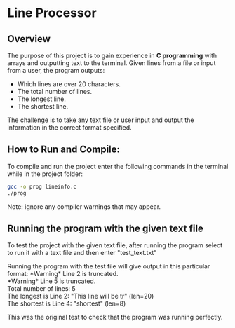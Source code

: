 # Line Processor

## Overview
The purpose of this project is to gain experience in **C programming** with arrays and outputting text to the terminal. Given lines from a file or input from a user, the program outputs:
- Which lines are over 20 characters.
- The total number of lines.
- The longest line.
- The shortest line.

The challenge is to take any text file or user input and output the information in the correct format specified.

## How to Run and Compile:
To compile and run the project enter the following commands in the terminal while in the project folder:

```bash
gcc -o prog lineinfo.c  
./prog
```
Note: ignore any compiler warnings that may appear.

## Running the program with the given text file

To test the project with the given text file, after running the program select to run it with a text file and then enter "test_text.txt"

Running the program with the test file will give output in this particular format: 
\*Warning\* Line 2 is truncated.  
\*Warning\* Line 5 is truncated.  
Total number of lines: 5  
The longest is Line 2: "This line will be tr" (len=20)  
The shortest is Line 4: "shortest" (len=8)  

This was the original test to check that the program was running perfectly. 
